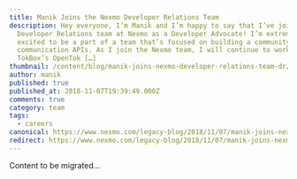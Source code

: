 ```yaml
---
title: Manik Joins the Nexmo Developer Relations Team
description: Hey everyone, I’m Manik and I’m happy to say that I’ve joined the
  Developer Relations team at Nexmo as a Developer Advocate! I’m extremely
  excited to be a part of a team that’s focused on building a community around
  communication APIs. As I join the Nexmo team, I will continue to work on
  TokBox’s OpenTok […]
thumbnail: /content/blog/manik-joins-nexmo-developer-relations-team-dr/hardik-pandya-535344-unsplash.jpg
author: manik
published: true
published_at: 2018-11-07T19:39:49.000Z
comments: true
category: team
tags:
  - careers
canonical: https://www.nexmo.com/legacy-blog/2018/11/07/manik-joins-nexmo-developer-relations-team-dr
redirect: https://www.nexmo.com/legacy-blog/2018/11/07/manik-joins-nexmo-developer-relations-team-dr
---
```


Content to be migrated...
